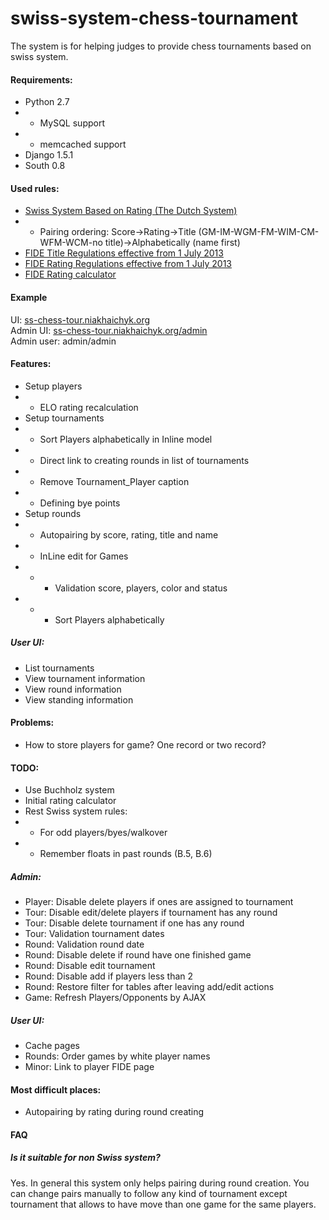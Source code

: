 swiss-system-chess-tournament
=============================

The system is for helping judges to provide chess tournaments based on swiss system.

#### Requirements:
* Python 2.7
* * MySQL support
* * memcached support
* Django 1.5.1
* South 0.8

#### Used rules:
* [Swiss System Based on Rating (The Dutch System)](http://www.fide.com/fide/handbook.html?id=83&view=article)
* * Pairing ordering: Score->Rating->Title (GM-IM-WGM-FM-WIM-CM-WFM-WCM-no title)->Alphabetically (name first)
* [FIDE Title Regulations effective from 1 July 2013](http://www.fide.com/component/handbook/?id=163&view=article)
* [FIDE Rating Regulations effective from 1 July 2013](http://www.fide.com/fide/handbook.html?id=161&view=article)
* [FIDE Rating calculator](http://ratings.fide.com/calculator_rtd.phtml)

#### Example
UI: [ss-chess-tour.niakhaichyk.org](http://ss-chess-tour.niakhaichyk.org/)  
Admin UI: [ss-chess-tour.niakhaichyk.org/admin](http://ss-chess-tour.niakhaichyk.org/admin/)  
Admin user: admin/admin

#### Features:
* Setup players
* * ELO rating recalculation
* Setup tournaments
* * Sort Players alphabetically in Inline model
* * Direct link to creating rounds in list of tournaments
* * Remove Tournament_Player caption
* * Defining bye points
* Setup rounds
* * Autopairing by score, rating, title and name
* * InLine edit for Games
* * * Validation score, players, color and status 
* * * Sort Players alphabetically

##### User UI:
* List tournaments
* View tournament information
* View round information
* View standing information

#### Problems:
* How to store players for game? One record or two record?


#### TODO:
* Use Buchholz system
* Initial rating calculator
* Rest Swiss system rules:
* * For odd players/byes/walkover
* * Remember floats in past rounds (B.5, B.6)

##### Admin:
* Player: Disable delete players if ones are assigned to tournament
* Tour: Disable edit/delete players if tournament has any round
* Tour: Disable delete tournament if one has any round
* Tour: Validation tournament dates
* Round: Validation round date
* Round: Disable delete if round have one finished game
* Round: Disable edit tournament
* Round: Disable add if players less than 2
* Round: Restore filter for tables after leaving add/edit actions
* Game: Refresh Players/Opponents by AJAX

##### User UI:
* Cache pages
* Rounds: Order games by white player names
* Minor: Link to player FIDE page


#### Most difficult places:
* Autopairing by rating during round creating

#### FAQ
##### Is it suitable for non Swiss system?
Yes. In general this system only helps pairing during round creation. 
You can change pairs manually to follow any kind of tournament except tournament that allows to have move
than one game for the same players. 
